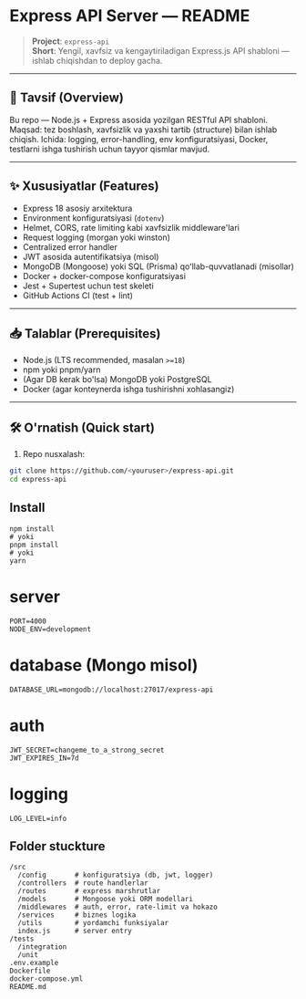# Express API Server — README

> **Project**: `express-api`  
> **Short**: Yengil, xavfsiz va kengaytiriladigan Express.js API shabloni — ishlab chiqishdan to deploy gacha.

---

## 📌 Tavsif (Overview)

Bu repo — Node.js + Express asosida yozilgan RESTful API shabloni. Maqsad: tez boshlash, xavfsizlik va yaxshi tartib (structure) bilan ishlab chiqish. Ichida: logging, error-handling, env konfiguratsiyasi, Docker, testlarni ishga tushirish uchun tayyor qismlar mavjud.

---

## ✨ Xususiyatlar (Features)

- Express 18 asosiy arxitektura
- Environment konfiguratsiyasi (`dotenv`)
- Helmet, CORS, rate limiting kabi xavfsizlik middleware'lari
- Request logging (morgan yoki winston)
- Centralized error handler
- JWT asosida autentifikatsiya (misol)
- MongoDB (Mongoose) yoki SQL (Prisma) qoʻllab-quvvatlanadi (misollar)
- Docker + docker-compose konfiguratsiyasi
- Jest + Supertest uchun test skeleti
- GitHub Actions CI (test + lint)

---

## 📥 Talablar (Prerequisites)

- Node.js (LTS recommended, masalan `>=18`)
- npm yoki pnpm/yarn
- (Agar DB kerak bo'lsa) MongoDB yoki PostgreSQL
- Docker (agar konteynerda ishga tushirishni xohlasangiz)

---

## 🛠️ O'rnatish (Quick start)

1. Repo nusxalash:
```bash
git clone https://github.com/<youruser>/express-api.git
cd express-api
```
## Install
```
npm install
# yoki
pnpm install
# yoki
yarn

```

# server
```
PORT=4000
NODE_ENV=development
```

# database (Mongo misol)
```
DATABASE_URL=mongodb://localhost:27017/express-api
```
# auth
```
JWT_SECRET=changeme_to_a_strong_secret
JWT_EXPIRES_IN=7d
```

# logging
```
LOG_LEVEL=info
```

## Folder stuckture
```
/src
  /config       # konfiguratsiya (db, jwt, logger)
  /controllers  # route handlerlar
  /routes       # express marshrutlar
  /models       # Mongoose yoki ORM modellari
  /middlewares  # auth, error, rate-limit va hokazo
  /services     # biznes logika
  /utils        # yordamchi funksiyalar
  index.js      # server entry
/tests
  /integration
  /unit
.env.example
Dockerfile
docker-compose.yml
README.md
```
